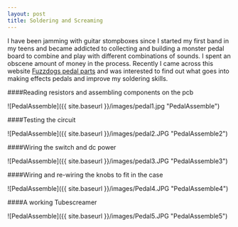 ```yaml
---
layout: post
title: Soldering and Screaming
---
```


I have been jamming with guitar stompboxes since I started my first band in my teens and became addicted to collecting and building a monster pedal board to combine and play with different combinations of sounds. I spent an obscene amount of money in the process. Recently I came across this website [Fuzzdogs pedal parts](http://shop.pedalparts.co.uk/) and was interested to find out what goes into making effects pedals and improve my soldering skills.  


####Reading resistors and assembling components on the pcb

![PedalAssemble]({{ site.baseurl }}/images/pedal1.jpg "PedalAssemble")

####Testing the circuit

![PedalAssemble]({{ site.baseurl }}/images/pedal2.JPG "PedalAssemble2")

####Wiring the switch and dc power

![PedalAssemble]({{ site.baseurl }}/images/pedal3.JPG "PedalAssemble3")

####Wiring and re-wiring the knobs to fit in the case

![PedalAssemble]({{ site.baseurl }}/images/Pedal4.JPG "PedalAssemble4")

####A working Tubescreamer

![PedalAssemble]({{ site.baseurl }}/images/Pedal5.JPG "PedalAssemble5")
